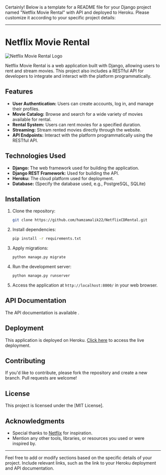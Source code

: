 Certainly! Below is a template for a README file for your Django project named "Netflix Movie Rental" with API and deployed to Heroku. Please customize it according to your specific project details:

---

# Netflix Movie Rental

![Netflix Movie Rental Logo](https://assets.stickpng.com/images/580b57fcd9996e24bc43c529.png)

Netflix Movie Rental is a web application built with Django, allowing users to rent and stream movies. This project also includes a RESTful API for developers to integrate and interact with the platform programmatically.

## Features

- **User Authentication:** Users can create accounts, log in, and manage their profiles.
- **Movie Catalog:** Browse and search for a wide variety of movies available for rental.
- **Rental System:** Users can rent movies for a specified duration.
- **Streaming:** Stream rented movies directly through the website.
- **API Endpoints:** Interact with the platform programmatically using the RESTful API.

## Technologies Used

- **Django:** The web framework used for building the application.
- **Django REST Framework:** Used for building the API.
- **Heroku:** The cloud platform used for deployment.
- **Database:** (Specify the database used, e.g., PostgreSQL, SQLite)

## Installation

1. Clone the repository:

   ```bash
   git clone https://github.com/hamzamalik22/NetflixCDRental.git
   ```

2. Install dependencies:

   ```bash
   pip install -r requirements.txt
   ```

3. Apply migrations:

   ```bash
   python manage.py migrate
   ```

4. Run the development server:

   ```bash
   python manage.py runserver
   ```

5. Access the application at `http://localhost:8000/` in your web browser.

## API Documentation

The API documentation is available .

## Deployment

This application is deployed on Heroku. [Click here](https://hamzamalik22-36ccd1e34413.herokuapp.com/ ) to access the live deployment.

## Contributing

If you'd like to contribute, please fork the repository and create a new branch. Pull requests are welcome!

## License

This project is licensed under the [MIT License].

## Acknowledgments

- Special thanks to [Netflix](https://www.netflix.com) for inspiration.
- Mention any other tools, libraries, or resources you used or were inspired by.

---

Feel free to add or modify sections based on the specific details of your project. Include relevant links, such as the link to your Heroku deployment and API documentation.